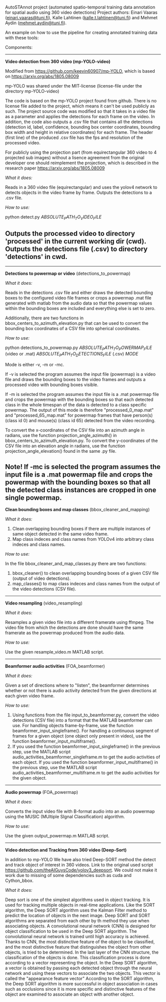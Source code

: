 AutoSTAnnot project (automated spatio-temporal training data annotation for spatial audio using 360 video detections)
Project authors: Einari Vaaras (einari.vaaras@tuni.fi), Kalle Lahtinen (kalle.t.lahtinen@tuni.fi) and Mehmet Aydin (mehmet.aydin@tuni.fi). 



An example on how to use the pipeline for creating annotated training data with these tools: 




Components:


----------------------------------------
**Video detection from 360 video (mp-YOLO-video)**

Modified from https://github.com/keevin60907/mp-YOLO, which is based on https://arxiv.org/abs/1805.08009

mp-YOLO was shared under the MIT-license (license-file under the directory mp-YOLO-video)

The code is based on the mp-YOLO project found from github. There is no license file added to the project, which means it can't be used publicly as such. The project source code was modified so that it takes in a video file as a parameter and applies the detections for each frame on the video. In addition, the code also outputs a .csv file that contains all the detections (detection id, label, confidence, bounding box center coordinates, bounding box width and height in relative coordinates) for each frame. The header (first line) of the produced .csv file has the fps and resolution of the processed video. 

For publicly using the projection part (from equirectangular 360 video to 4 projected sub images) without a lisence agreement from the original developer one should reimplement the projection, which is described in the research paper https://arxiv.org/abs/1805.08009


*What it does:* 

Reads in a 360 video file (equirectangular) and uses the yolov4 network to detects objects in the video frame by frame. Outputs the detections to a .csv file. 


*How to use:* 

python detect.py $ABSOLUTE_PATH_TO_VIDEO_FILE$

Outputs the processed video to directory 'processed' in the current working dir (cwd).
Outputs the detections file (.csv) to directory 'detections' in cwd.
----------------------------------------

----------------------------------------
**Detections to powermap or video** (detections_to_powermap)

*What it does:*

Reads in the detections .csv file and either draws the detected bounding boxes to the configured video file frames or crops a powermap .mat file generated with matlab from the audio data so that the powermap values within the bounding boxes are included and everything else is set to zero.

Additionally, there are two functions in bbox_centers_to_azimuth_elevation.py that can be used to convert the bounding box coordinates of a CSV file into spherical coordinates.


*How to use:* 

python detections_to_powermap.py $ABSOLUTE_PATH_TO_POWERMAP_FILE$ (video or .mat) $ABSOLUTE_PATH_TO_DETECTIONS_FILE$ (.csv) $MODE$

Mode is either -v, -m or -mc. 

If -v is selected the program assumes the input file (powermap) is a video file and draws the bounding boxes to the video frames and outputs a processed video with bounding boxes visible. 

If -m is selected the program assumes the input file is a .mat powermap file and crops the powermap with the bounding boxes so that each detected class in the whole timespan of the data is detected to a class specific powermap. The output of this mode is therefore "processed_0_map.mat" and "processed_65_map.mat" for powermap frames that have person(s) (class id 0) and mouse(s) (class id 65) detected from the video recording.

To convert the x-coordinates of the CSV file into an azimuth angle in radians, use the function projection_angle_azimuth() in bbox_centers_to_azimuth_elevation.py. To convert the y-coordinates of the CSV file into an elevation angle in radians, use the function projection_angle_elevation() found in the same .py file.

Note! If -mc is selected the program assumes the input file is a .mat powermap file and crops the powermap with the bounding boxes so that all the detected class instances are cropped in one single powermap.
----------------------------------------

**Clean bounding boxes and map classes** (bbox_cleaner_and_mapping)

*What it does:*

1) Clean overlapping bounding boxes if there are multiple instances of same object detected in the same video frame.
2) Map class indeces and class names from YOLOv4 into arbitrary class indeces and class names.

*How to use:* 

In the file bbox_cleaner_and_map_classes.py there are two functions:
1) bbox_cleaner() to clean overlapping bounding boxes of a given CSV file (output of video detections).
2) map_classes() to map class indeces and class names from the output of the video detections (CSV file).

----------------------------------------


**Video resampling** (video_resampling)

*What it does:*

Resamples a given video file into a different framerate using ffmpeg. The video file from which the detections are done should have the same framerate as the powermap produced from the audio data.


*How to use:*
 
Use the given resample_video.m MATLAB script.

----------------------------------------


**Beamformer audio activities** (FOA_beamformer)

*What it does:*

Given a set of directions where to "listen", the beamformer determines whether or not there is audio activity detected from the given directions at each given video frame.

*How to use:*

1) Using functions from the file input_to_beamformer.py, convert the video detections (CSV file) into a format that the MATLAB beamformer can use. For handling objects frame-by-frame, use the function beamformer_input_singleframe(). For handling a continuous segment of frames for a given object (one object only present in video), use the function beamformer_input_multiframe().
2) If you used the function beamformer_input_singleframe() in the previous step, use the MATLAB script audio_activities_beamformer_singleframe.m to get the audio activities of each object. If you used the function beamformer_input_multiframe() in the previous step, use the MATLAB script audio_activities_beamformer_multiframe.m to get the audio activities for the given object.

----------------------------------------

**Audio powermap** (FOA_powermap)

*What it does:*

Converts the input video file with B-format audio into an audio powermap using the MUSIC (MUltiple SIgnal Classification) algorithm.

*How to use:* 

Use the given output_powermap.m MATLAB script.

----------------------------------------

**Video detection and Tracking from 360 video (Deep-Sort)**

In addition to mp-YOLO We have also tried Deep-SORT method the detect and track object of interest in 360 videos. Link to the original used script https://github.com/theAIGuysCode/yolov3_deepsort. We could not make it work due to missing of some dependencies such as cuda and Cython_bbox.  


*What it does:*

Deep sort is one of the simplest algorithms used in object tracking. It is used for tracking multiple objects in real-time applications. Like the SORT algorithm, the Deep SORT
algorithm uses the Kalman Filter method to predict the location of objects in the next image. Deep SORT and SORT algorithms are separated from each other by th method they use when associating objects. A convolutional neural network (CNN) is designed for object classification to be used in the Deep SORT algorithm. The convolutional neural network is trained until high accuracy is achieved. Thanks to CNN, the most distinctive feature of the object to be classified, and the most distinctive feature that distinguishes the object from other objects, is tried to be determined. In the last layer of the CNN structure, the classification of the objects is done. This classification process is done according to a vector representing the object. In the Deep SORT algorithm, a vector is obtained by passing each detected object through the neural network and using these vectors to associate the two objects. This vector is called the "appearance feature vector" According to the SORT algorithm, the Deep SORT algorithm is more successful in object association in cases such as occlusions since it is more specific and distinctive features of the object are examined to associate an object with another object.

